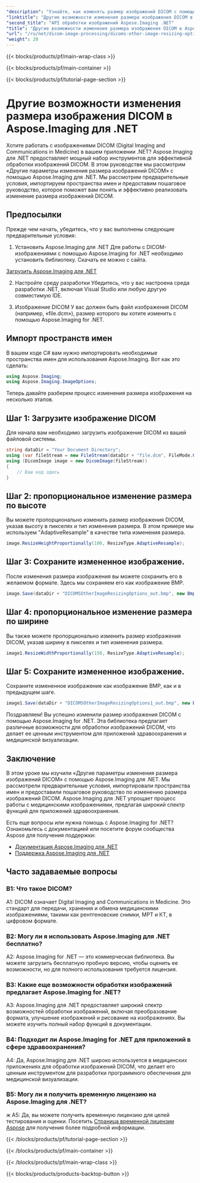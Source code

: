 ```yaml
---
"description": "Узнайте, как изменять размер изображений DICOM с помощью Aspose.Imaging для .NET. Пошаговое руководство по эффективной обработке медицинских изображений."
"linktitle": "Другие возможности изменения размера изображения DICOM в Aspose.Imaging для .NET"
"second_title": "API обработки изображений Aspose.Imaging .NET"
"title": "Другие возможности изменения размера изображения DICOM в Aspose.Imaging для .NET"
"url": "/ru/net/dicom-image-processing/dicoms-other-image-resizing-options/"
"weight": 20
---
```


{{< blocks/products/pf/main-wrap-class >}}

{{< blocks/products/pf/main-container >}}

{{< blocks/products/pf/tutorial-page-section >}}

# Другие возможности изменения размера изображения DICOM в Aspose.Imaging для .NET

Хотите работать с изображениями DICOM (Digital Imaging and Communications in Medicine) в вашем приложении .NET? Aspose.Imaging для .NET предоставляет мощный набор инструментов для эффективной обработки изображений DICOM. В этом руководстве мы рассмотрим «Другие параметры изменения размера изображений DICOM» с помощью Aspose.Imaging для .NET. Мы рассмотрим предварительные условия, импортируем пространства имен и предоставим пошаговое руководство, которое поможет вам понять и эффективно реализовать изменение размера изображений DICOM.

## Предпосылки

Прежде чем начать, убедитесь, что у вас выполнены следующие предварительные условия:

1. Установить Aspose.Imaging для .NET
Для работы с DICOM-изображениями с помощью Aspose.Imaging for .NET необходимо установить библиотеку. Скачать ее можно с сайта.

[Загрузить Aspose.Imaging для .NET](https://releases.aspose.com/imaging/net/)

2. Настройте среду разработки
Убедитесь, что у вас настроена среда разработки .NET, включая Visual Studio или любую другую совместимую IDE.

3. Изображение DICOM
У вас должен быть файл изображения DICOM (например, «file.dcm»), размер которого вы хотите изменить с помощью Aspose.Imaging for .NET.

## Импорт пространств имен

В вашем коде C# вам нужно импортировать необходимые пространства имен для использования Aspose.Imaging. Вот как это сделать:

```csharp
using Aspose.Imaging;
using Aspose.Imaging.ImageOptions;
```

Теперь давайте разберем процесс изменения размера изображения на несколько этапов.

## Шаг 1: Загрузите изображение DICOM
Для начала вам необходимо загрузить изображение DICOM из вашей файловой системы.

```csharp
string dataDir = "Your Document Directory";
using (var fileStream = new FileStream(dataDir + "file.dcm", FileMode.Open, FileAccess.Read))
using (DicomImage image = new DicomImage(fileStream))
{
    // Ваш код здесь
}
```

## Шаг 2: пропорциональное изменение размера по высоте
Вы можете пропорционально изменить размер изображения DICOM, указав высоту в пикселях и тип изменения размера. В этом примере мы используем "AdaptiveResample" в качестве типа изменения размера.

```csharp
image.ResizeHeightProportionally(100, ResizeType.AdaptiveResample);
```

## Шаг 3: Сохраните измененное изображение.
После изменения размера изображения вы можете сохранить его в желаемом формате. Здесь мы сохраняем его как изображение BMP.

```csharp
image.Save(dataDir + "DICOMSOtherImageResizingOptions_out.bmp", new BmpOptions());
```

## Шаг 4: пропорциональное изменение размера по ширине
Вы также можете пропорционально изменить размер изображения DICOM, указав ширину в пикселях и тип изменения размера.

```csharp
image1.ResizeWidthProportionally(150, ResizeType.AdaptiveResample);
```

## Шаг 5: Сохраните измененное изображение.
Сохраните измененное изображение как изображение BMP, как и в предыдущем шаге.

```csharp
image1.Save(dataDir + "DICOMSOtherImageResizingOptions1_out.bmp", new BmpOptions());
```

Поздравляем! Вы успешно изменили размер изображения DICOM с помощью Aspose.Imaging for .NET. Эта библиотека предлагает различные возможности для обработки изображений DICOM, что делает ее ценным инструментом для приложений здравоохранения и медицинской визуализации.

## Заключение

В этом уроке мы изучили «Другие параметры изменения размера изображений DICOM» с помощью Aspose.Imaging для .NET. Мы рассмотрели предварительные условия, импортировали пространства имен и предоставили пошаговое руководство по изменению размера изображений DICOM. Aspose.Imaging для .NET упрощает процесс работы с медицинскими изображениями, предлагая широкий спектр функций для приложений здравоохранения.

Есть еще вопросы или нужна помощь с Aspose.Imaging for .NET? Ознакомьтесь с документацией или посетите форум сообщества Aspose для получения поддержки:

- [Документация Aspose.Imaging для .NET](https://reference.aspose.com/imaging/net/)
- [Поддержка Aspose.Imaging для .NET](https://forum.aspose.com/)

## Часто задаваемые вопросы

### В1: Что такое DICOM?

A1: DICOM означает Digital Imaging and Communications in Medicine. Это стандарт для передачи, хранения и обмена медицинскими изображениями, такими как рентгеновские снимки, МРТ и КТ, в цифровом формате.

### В2: Могу ли я использовать Aspose.Imaging для .NET бесплатно?

A2: Aspose.Imaging for .NET — это коммерческая библиотека. Вы можете загрузить бесплатную пробную версию, чтобы оценить ее возможности, но для полного использования требуется лицензия.

### В3: Какие еще возможности обработки изображений предлагает Aspose.Imaging for .NET?

A3: Aspose.Imaging для .NET предоставляет широкий спектр возможностей обработки изображений, включая преобразование формата, улучшение изображений и рисование на изображениях. Вы можете изучить полный набор функций в документации.

### В4: Подходит ли Aspose.Imaging for .NET для приложений в сфере здравоохранения?

A4: Да, Aspose.Imaging для .NET широко используется в медицинских приложениях для обработки изображений DICOM, что делает его ценным инструментом для разработки программного обеспечения для медицинской визуализации.

### В5: Могу ли я получить временную лицензию на Aspose.Imaging для .NET?
ж
A5: Да, вы можете получить временную лицензию для целей тестирования и оценки. Посетить [Страница временной лицензии Aspose](https://purchase.aspose.com/temporary-license/) для получения более подробной информации.

{{< /blocks/products/pf/tutorial-page-section >}}

{{< /blocks/products/pf/main-container >}}

{{< /blocks/products/pf/main-wrap-class >}}

{{< blocks/products/products-backtop-button >}}